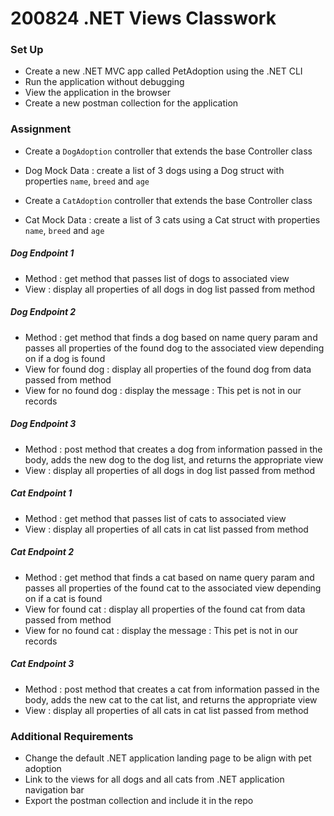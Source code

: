 # 200824 .NET Views Classwork

### Set Up
- Create a new .NET MVC app called PetAdoption using the .NET CLI
- Run the application without debugging
- View the application in the browser
- Create a new postman collection for the application

### Assignment
- Create a `DogAdoption` controller that extends the base Controller class
- Dog Mock Data : create a list of 3 dogs using a Dog struct with properties `name`, `breed` and `age`

- Create a `CatAdoption` controller that extends the base Controller class
- Cat Mock Data : create a list of 3 cats using a Cat struct with properties `name`, `breed` and `age`

##### Dog Endpoint 1
- Method : get method that passes list of dogs to associated view
- View : display all properties of all dogs in dog list passed from method

##### Dog Endpoint 2
- Method : get method that finds a dog based on name query param and passes all properties of the found dog to the associated view depending on if a dog is found
- View for found dog : display all properties of the found dog from data passed from method
- View for no found dog : display the message : This pet is not in our records 

##### Dog Endpoint 3
- Method : post method that creates a dog from information passed in the body, adds the new dog to the dog list, and returns the appropriate view
- View : display all properties of all dogs in dog list passed from method

##### Cat Endpoint 1
- Method : get method that passes list of cats to associated view
- View : display all properties of all cats in cat list passed from method

##### Cat Endpoint 2
- Method : get method that finds a cat based on name query param and passes all properties of the found cat to the associated view depending on if a cat is found
- View for found cat : display all properties of the found cat from data passed from method
- View for no found cat : display the message : This pet is not in our records 

##### Cat Endpoint 3
- Method : post method that creates a cat from information passed in the body, adds the new cat to the cat list, and returns the appropriate view
- View : display all properties of all cats in cat list passed from method

### Additional Requirements
- Change the default .NET application landing page to be align with pet adoption
- Link to the views for all dogs and all cats from .NET application navigation bar
- Export the postman collection and include it in the repo 